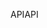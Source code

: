 <span data-ttu-id="722b2-101">API</span><span class="sxs-lookup"><span data-stu-id="722b2-101">API</span></span>
